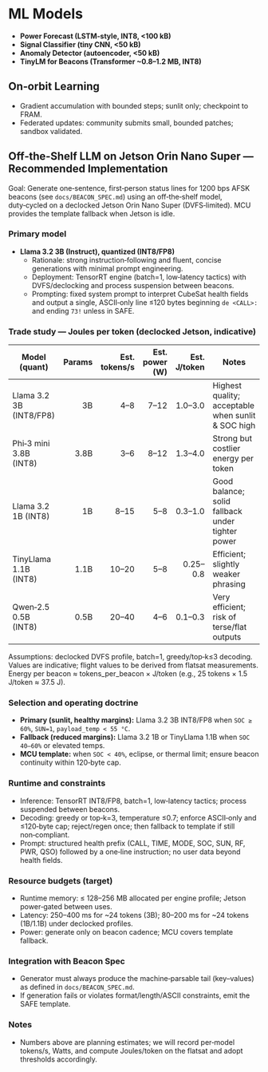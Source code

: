 # ML Models

- **Power Forecast (LSTM‑style, INT8, <100 kB)**
- **Signal Classifier (tiny CNN, <50 kB)**
- **Anomaly Detector (autoencoder, <50 kB)**
- **TinyLM for Beacons (Transformer ~0.8–1.2 MB, INT8)**

## On‑orbit Learning
- Gradient accumulation with bounded steps; sunlit only; checkpoint to FRAM.
- Federated updates: community submits small, bounded patches; sandbox validated.

## Off‑the‑Shelf LLM on Jetson Orin Nano Super — Recommended Implementation

Goal: Generate one‑sentence, first‑person status lines for 1200 bps AFSK beacons (see `docs/BEACON_SPEC.md`) using an off‑the‑shelf model, duty‑cycled on a declocked Jetson Orin Nano Super (DVFS‑limited). MCU provides the template fallback when Jetson is idle.

### Primary model
- **Llama 3.2 3B (Instruct), quantized (INT8/FP8)**
  - Rationale: strong instruction‑following and fluent, concise generations with minimal prompt engineering.
  - Deployment: TensorRT engine (batch=1, low‑latency tactics) with DVFS/declocking and process suspension between beacons.
  - Prompting: fixed system prompt to interpret CubeSat health fields and output a single, ASCII‑only line ≤120 bytes beginning `de <CALL>:` and ending `73!` unless in SAFE.

### Trade study — Joules per token (declocked Jetson, indicative)

| Model (quant) | Params | Est. tokens/s | Est. power (W) | Est. J/token | Notes |
|---|---:|---:|---:|---:|---|
| Llama 3.2 3B (INT8/FP8) | 3B | 4–8 | 7–12 | 1.0–3.0 | Highest quality; acceptable when sunlit & SOC high |
| Phi‑3 mini 3.8B (INT8) | 3.8B | 3–6 | 8–12 | 1.3–4.0 | Strong but costlier energy per token |
| Llama 3.2 1B (INT8) | 1B | 8–15 | 5–8 | 0.3–1.0 | Good balance; solid fallback under tighter power |
| TinyLlama 1.1B (INT8) | 1.1B | 10–20 | 5–8 | 0.25–0.8 | Efficient; slightly weaker phrasing |
| Qwen‑2.5 0.5B (INT8) | 0.5B | 20–40 | 4–6 | 0.1–0.3 | Very efficient; risk of terse/flat outputs |

Assumptions: declocked DVFS profile, batch=1, greedy/top‑k≤3 decoding. Values are indicative; flight values to be derived from flatsat measurements. Energy per beacon ≈ tokens_per_beacon × J/token (e.g., 25 tokens × 1.5 J/token ≈ 37.5 J).

### Selection and operating doctrine
- **Primary (sunlit, healthy margins):** Llama 3.2 3B INT8/FP8 when `SOC ≥ 60%`, `SUN=1`, `payload_temp < 55 °C`.
- **Fallback (reduced margins):** Llama 3.2 1B or TinyLlama 1.1B when `SOC 40–60%` or elevated temps.
- **MCU template:** when `SOC < 40%`, eclipse, or thermal limit; ensure beacon continuity within 120‑byte cap.

### Runtime and constraints
- Inference: TensorRT INT8/FP8, batch=1, low‑latency tactics; process suspended between beacons.
- Decoding: greedy or top‑k=3, temperature ≤0.7; enforce ASCII‑only and ≤120‑byte cap; reject/regen once; then fallback to template if still non‑compliant.
- Prompt: structured health prefix (CALL, TIME, MODE, SOC, SUN, RF, PWR, QSO) followed by a one‑line instruction; no user data beyond health fields.

### Resource budgets (target)
- Runtime memory: ≤ 128–256 MB allocated per engine profile; Jetson power‑gated between uses.
- Latency: 250–400 ms for ~24 tokens (3B); 80–200 ms for ~24 tokens (1B/1.1B) under declocked profiles.
- Power: generate only on beacon cadence; MCU covers template fallback.

### Integration with Beacon Spec
- Generator must always produce the machine‑parsable tail (key–values) as defined in `docs/BEACON_SPEC.md`.
- If generation fails or violates format/length/ASCII constraints, emit the SAFE template.

### Notes
- Numbers above are planning estimates; we will record per‑model tokens/s, Watts, and compute Joules/token on the flatsat and adopt thresholds accordingly.
